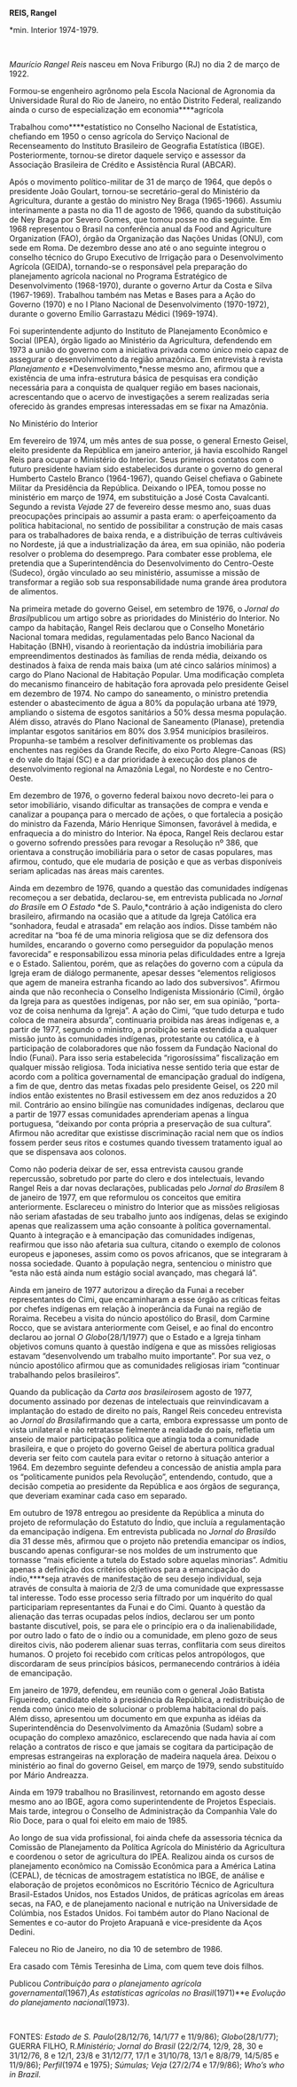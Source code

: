 **REIS, Rangel**

\*min. Interior 1974-1979.

 

*Maurício Rangel Reis* nasceu em Nova Friburgo (RJ) no dia 2 de março de
1922.

Formou-se engenheiro agrônomo pela Escola Nacional de Agronomia da
Universidade Rural do Rio de Janeiro, no então Distrito Federal,
realizando ainda o curso de especialização em economia****agrícola

Trabalhou como****estatístico no Conselho Nacional de Estatística,
chefiando em 1950 o censo agrícola do Serviço Nacional de Recenseamento
do Instituto Brasileiro de Geografia Estatística (IBGE). Posteriormente,
tornou-se diretor daquele serviço e assessor da Associação Brasileira de
Crédito e Assistência Rural (ABCAR).

Após o movimento político-militar de 31 de março de 1964, que depôs o
presidente João Goulart, tornou-se secretário-geral do Ministério da
Agricultura, durante a gestão do ministro Ney Braga (1965-1966). Assumiu
interinamente a pasta no dia 11 de agosto de 1966, quando da
substituição de Ney Braga por Severo Gomes, que tomou posse no dia
seguinte. Em 1968 representou o Brasil na conferência anual da Food and
Agriculture Organization (FAO), órgão da Organização das Nações Unidas
(ONU), com sede em Roma. De dezembro desse ano até o ano seguinte
integrou o conselho técnico do Grupo Executivo de Irrigação para o
Desenvolvimento Agrícola (GEIDA), tornando-se o responsável pela
preparação do planejamento agrícola nacional no Programa Estratégico de
Desenvolvimento (1968-1970), durante o governo Artur da Costa e Silva
(1967-1969). Trabalhou também nas Metas e Bases para a Ação do Governo
(1970) e no I Plano Nacional de Desenvolvimento (1970-1972), durante o
governo Emílio Garrastazu Médici (1969-1974).

Foi superintendente adjunto do Instituto de Planejamento Econômico e
Social (IPEA), órgão ligado ao Ministério da Agricultura, defendendo em
1973 a união do governo com a iniciativa privada como único meio capaz
de assegurar o desenvolvimento da região amazônica. Em entrevista à
revista *Planejamento e* *Desenvolvimento,*nesse mesmo ano, afirmou que
a existência de uma infra-estrutura básica de pesquisas era condição
necessária para a conquista de qualquer região em bases nacionais,
acrescentando que o acervo de investigações a serem realizadas seria
oferecido às grandes empresas interessadas em se fixar na Amazônia.

No Ministério do Interior

Em fevereiro de 1974, um mês antes de sua posse, o general Ernesto
Geisel, eleito presidente da República em janeiro anterior, já havia
escolhido Rangel Reis para ocupar o Ministério do Interior. Seus
primeiros contatos com o futuro presidente haviam sido estabelecidos
durante o governo do general Humberto Castelo Branco (1964-1967), quando
Geisel chefiava o Gabinete Militar da Presidência da República. Deixando
o IPEA, tomou posse no ministério em março de 1974, em substituição a
José Costa Cavalcanti. Segundo a revista *Veja*de 27 de fevereiro desse
mesmo ano, suas duas preocupações principais ao assumir a pasta eram: o
aperfeiçoamento da política habitacional, no sentido de possibilitar a
construção de mais casas para os trabalhadores de baixa renda, e a
distribuição de terras cultiváveis no Nordeste, já que a
industrialização da área, em sua opinião, não poderia resolver o
problema do desemprego. Para combater esse problema, ele pretendia que a
Superintendência do Desenvolvimento do Centro-Oeste (Sudeco), órgão
vinculado ao seu ministério, assumisse a missão de transformar a região
sob sua responsabilidade numa grande área produtora de alimentos.

Na primeira metade do governo Geisel, em setembro de 1976, o *Jornal do
Brasil*publicou um artigo sobre as prioridades do Ministério do
Interior. No campo da habitação, Rangel Reis declarou que o Conselho
Monetário Nacional tomara medidas, regulamentadas pelo Banco Nacional da
Habitação (BNH), visando à reorientação da indústria imobiliária para
empreendimentos destinados às famílias de renda média, deixando os
destinados à faixa de renda mais baixa (um até cinco salários mínimos) a
cargo do Plano Nacional de Habitação Popular. Uma modificação completa
do mecanismo financeiro de habitação fora aprovada pelo presidente
Geisel em dezembro de 1974. No campo do saneamento, o ministro pretendia
estender o abastecimento de água a 80% da população urbana até 1979,
ampliando o sistema de esgotos sanitários a 50% dessa mesma população.
Além disso, através do Plano Nacional de Saneamento (Planase), pretendia
implantar esgotos sanitários em 80% dos 3.954 municípios brasileiros.
Propunha-se também a resolver definitivamente os problemas das enchentes
nas regiões da Grande Recife, do eixo Porto Alegre-Canoas (RS) e do vale
do Itajaí (SC) e a dar prioridade à execução dos planos de
desenvolvimento regional na Amazônia Legal, no Nordeste e no
Centro-Oeste.

Em dezembro de 1976, o governo federal baixou novo decreto-lei para o
setor imobiliário, visando dificultar as transações de compra e venda e
canalizar a poupança para o mercado de ações, o que fortalecia a posição
do ministro da Fazenda, Mário Henrique Simonsen, favorável à medida, e
enfraquecia a do ministro do Interior. Na época, Rangel Reis declarou
estar o governo sofrendo pressões para revogar a Resolução nº 386, que
orientava a construção imobiliária para o setor de casas populares, mas
afirmou, contudo, que ele mudaria de posição e que as verbas disponíveis
seriam aplicadas nas áreas mais carentes.

Ainda em dezembro de 1976, quando a questão das comunidades indígenas
recomeçou a ser debatida, declarou-se, em entrevista publicada no
*Jornal do Brasil*e em *O Estado* *de S. Paulo,*contrário à ação
indigenista do clero brasileiro, afirmando na ocasião que a atitude da
Igreja Católica era “sonhadora, feudal e atrasada” em relação aos
índios. Disse também não acreditar na “boa fé de uma minoria religiosa
que se diz defensora dos humildes, encarando o governo como perseguidor
da população menos favorecida” e responsabilizou essa minoria pelas
dificuldades entre a Igreja e o Estado. Salientou, porém, que as
relações do governo com a cúpula da Igreja eram de diálogo permanente,
apesar desses “elementos religiosos que agem de maneira estranha ficando
ao lado dos subversivos”. Afirmou ainda que não reconhecia o Conselho
Indigenista Missionário (Cimi), órgão da Igreja para as questões
indígenas, por não ser, em sua opinião, “porta-voz de coisa nenhuma da
Igreja”. A ação do Cimi, “que tudo deturpa e tudo coloca de maneira
absurda”, continuaria proibida nas áreas indígenas e, a partir de 1977,
segundo o ministro, a proibição seria estendida a qualquer missão junto
às comunidades indígenas, protestante ou católica, e à participação de
colaboradores que não fossem da Fundação Nacional do Índio (Funai). Para
isso seria estabelecida “rigorosíssima” fiscalização em qualquer missão
religiosa. Toda iniciativa nesse sentido teria que estar de acordo com a
política governamental de emancipação gradual do indígena, a fim de que,
dentro das metas fixadas pelo presidente Geisel, os 220 mil índios então
existentes no Brasil estivessem em dez anos reduzidos a 20 mil.
Contrário ao ensino bilíngüe nas comunidades indígenas, declarou que a
partir de 1977 essas comunidades aprenderiam apenas a língua portuguesa,
“deixando por conta própria a preservação de sua cultura”. Afirmou não
acreditar que existisse discriminação racial nem que os índios fossem
perder seus ritos e costumes quando tivessem tratamento igual ao que se
dispensava aos colonos.

Como não poderia deixar de ser, essa entrevista causou grande
repercussão, sobretudo por parte do clero e dos intelectuais, levando
Rangel Reis a dar novas declarações, publicadas pelo *Jornal do
Brasil*em 8 de janeiro de 1977, em que reformulou os conceitos que
emitira anteriormente. Esclareceu o ministro do Interior que as missões
religiosas não seriam afastadas de seu trabalho junto aos indígenas,
delas se exigindo apenas que realizassem uma ação consoante à política
governamental. Quanto à integração e à emancipação das comunidades
indígenas, reafirmou que isso não afetaria sua cultura, citando o
exemplo de colonos europeus e japoneses, assim como os povos africanos,
que se integraram à nossa sociedade. Quanto à população negra,
sentenciou o ministro que “esta não está ainda num estágio social
avançado, mas chegará lá”.

Ainda em janeiro de 1977 autorizou a direção da Funai a receber
representantes do Cimi, que encaminharam a esse órgão as críticas feitas
por chefes indígenas em relação à inoperância da Funai na região de
Roraima. Recebeu a visita do núncio apostólico do Brasil, dom Carmine
Rocco, que se avistara anteriormente com Geisel, e ao final do encontro
declarou ao jornal *O* *Globo*(28/1/1977) que o Estado e a Igreja tinham
objetivos comuns quanto à questão indígena e que as missões religiosas
estavam “desenvolvendo um trabalho muito importante”. Por sua vez, o
núncio apostólico afirmou que as comunidades religiosas iriam “continuar
trabalhando pelos brasileiros”.

Quando da publicação da *Carta aos brasileiros*em agosto de 1977,
documento assinado por dezenas de intelectuais que reinvindicavam a
implantação do estado de direito no país, Rangel Reis concedeu
entrevista ao *Jornal do Brasil*afirmando que a carta, embora
expressasse um ponto de vista unilateral e não retratasse fielmente a
realidade do país, refletia um anseio de maior participação política que
atingia toda a comunidade brasileira, e que o projeto do governo Geisel
de abertura política gradual deveria ser feito com cautela para evitar o
retorno à situação anterior a 1964. Em dezembro seguinte defendeu a
concessão de anistia ampla para os “politicamente punidos pela
Revolução”, entendendo, contudo, que a decisão competia ao presidente da
República e aos órgãos de segurança, que deveriam examinar cada caso em
separado.

Em outubro de 1978 entregou ao presidente da República a minuta do
projeto de reformulação do Estatuto do Índio, que incluía a
regulamentação da emancipação indígena. Em entrevista publicada no
*Jornal do Brasil*do dia 31 desse mês, afirmou que o projeto não
pretendia emancipar os índios, buscando apenas configurar-se nos moldes
de um instrumento que tornasse “mais eficiente a tutela do Estado sobre
aquelas minorias”. Admitiu apenas a definição dos critérios objetivos
para a emancipação do índio,****seja através de manifestação de seu
desejo individual, seja através de consulta à maioria de 2/3 de uma
comunidade que expressasse tal interesse. Todo esse processo seria
filtrado por um inquérito do qual participariam representantes da Funai
e do Cimi. Quanto à questão da alienação das terras ocupadas pelos
índios, declarou ser um ponto bastante discutível, pois, se para ele o
princípio era o da inalienabilidade, por outro lado o fato de o índio ou
a comunidade, em pleno gozo de seus direitos civis, não poderem alienar
suas terras, conflitaria com seus direitos humanos. O projeto foi
recebido com críticas pelos antropólogos, que discordaram de seus
princípios básicos, permanecendo contrários à idéia de emancipação.

Em janeiro de 1979, defendeu, em reunião com o general João Batista
Figueiredo, candidato eleito à presidência da República, a
redistribuição de renda como único meio de solucionar o problema
habitacional do país. Além disso, apresentou um documento em que expunha
as idéias da Superintendência do Desenvolvimento da Amazônia (Sudam)
sobre a ocupação do complexo amazônico, esclarecendo que nada havia aí
com relação a contratos de risco e que jamais se cogitara da
participação de empresas estrangeiras na exploração de madeira naquela
área. Deixou o ministério ao final do governo Geisel, em março de 1979,
sendo substituído por Mário Andreazza.

Ainda em 1979 trabalhou no Brasilinvest, retornando em agosto desse
mesmo ano ao IBGE, agora como superintendente de Projetos Especiais.
Mais tarde, integrou o Conselho de Administração da Companhia Vale do
Rio Doce, para o qual foi eleito em maio de 1985.

Ao longo de sua vida profissional, foi ainda chefe da assessoria técnica
da Comissão de Planejamento da Política Agrícola do Ministério da
Agricultura e coordenou o setor de agricultura do IPEA. Realizou ainda
os cursos de planejamento econômico na Comissão Econômica para a América
Latina (CEPAL), de técnicas de amostragem estatística no IBGE, de
análise e elaboração de projetos econômicos no Escritório Técnico de
Agricultura Brasil-Estados Unidos, nos Estados Unidos, de práticas
agrícolas em áreas secas, na FAO, e de planejamento nacional e nutrição
na Universidade de Colúmbia, nos Estados Unidos. Foi também autor do
Plano Nacional de Sementes e co-autor do Projeto Arapuanã e
vice-presidente da Aços Dedini.

Faleceu no Rio de Janeiro, no dia 10 de setembro de 1986.

Era casado com Têmis Teresinha de Lima, com quem teve dois filhos.

Publicou *Contribuição para o planejamento agrícola
governamental*(1967),*As estatísticas agrícolas no Brasil*(1971)**e
*Evolução do* *planejamento nacional*(1973).

 

FONTES: *Estado de S. Paulo*(28/12/76, 14/1/77 e 11/9/86);
*Globo*(28/1/77); GUERRA FILHO, R.*Ministério; Jornal do Brasil*
(22/2/74, 12/9, 28, 30 e 31/12/76, 8 e 12/1, 23/8 e 31/12/77, 17/1 e
31/10/78, 13/1 e 8/8/79, 14/5/85 e 11/9/86); *Perfil*(1974 e 1975);
*Súmulas; Veja* (27/2/74 e 17/9/86); *Who’s who in Brazil.*

 
